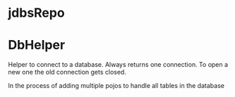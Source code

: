 jdbsRepo
========

DbHelper
========
Helper to connect to a database. Always returns one connection.
To open a new one the old connection gets closed.

In the process of adding multiple pojos to handle all tables in the database


